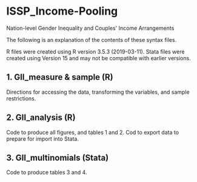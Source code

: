 # ISSP_Income-Pooling
Nation-level Gender Inequality and Couples' Income Arrangements

The following is an explanation of the contents of these syntax files. 

R files were created using R version 3.5.3 (2019-03-11). Stata files were created using Version 15 and may not be compatible with earlier versions.

## 1. GII_measure & sample (R)
Directions for accessing the data, transforming the variables, and sample restrictions.

## 2. GII_analysis (R)
Code to produce all figures, and tables 1 and 2. Cod to export data to prepare for import into Stata.

## 3. GII_multinomials (Stata)
Code to produce tables 3 and 4.